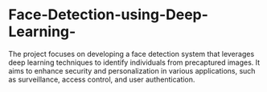 # Face-Detection-using-Deep-Learning-
The project focuses on developing a face detection system that leverages deep learning techniques to identify individuals from precaptured images. It aims to enhance security and personalization in various applications, such as surveillance, access control, and user authentication.
